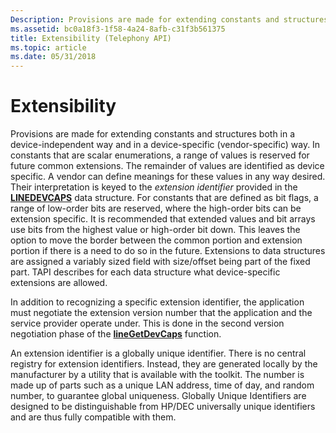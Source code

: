 ```yaml
---
Description: Provisions are made for extending constants and structures both in a device-independent way and in a device-specific (vendor-specific) way.
ms.assetid: bc0a18f3-1f58-4a24-8afb-c31f3b561375
title: Extensibility (Telephony API)
ms.topic: article
ms.date: 05/31/2018
---
```


# Extensibility

Provisions are made for extending constants and structures both in a device-independent way and in a device-specific (vendor-specific) way. In constants that are scalar enumerations, a range of values is reserved for future common extensions. The remainder of values are identified as device specific. A vendor can define meanings for these values in any way desired. Their interpretation is keyed to the *extension identifier* provided in the [**LINEDEVCAPS**](/windows/win32/api/tapi/ns-tapi-linedevcaps) data structure. For constants that are defined as bit flags, a range of low-order bits are reserved, where the high-order bits can be extension specific. It is recommended that extended values and bit arrays use bits from the highest value or high-order bit down. This leaves the option to move the border between the common portion and extension portion if there is a need to do so in the future. Extensions to data structures are assigned a variably sized field with size/offset being part of the fixed part. TAPI describes for each data structure what device-specific extensions are allowed.

In addition to recognizing a specific extension identifier, the application must negotiate the extension version number that the application and the service provider operate under. This is done in the second version negotiation phase of the [**lineGetDevCaps**](/windows/win32/api/tapi/nf-tapi-linegetdevcaps) function.

An extension identifier is a globally unique identifier. There is no central registry for extension identifiers. Instead, they are generated locally by the manufacturer by a utility that is available with the toolkit. The number is made up of parts such as a unique LAN address, time of day, and random number, to guarantee global uniqueness. Globally Unique Identifiers are designed to be distinguishable from HP/DEC universally unique identifiers and are thus fully compatible with them.

 

 